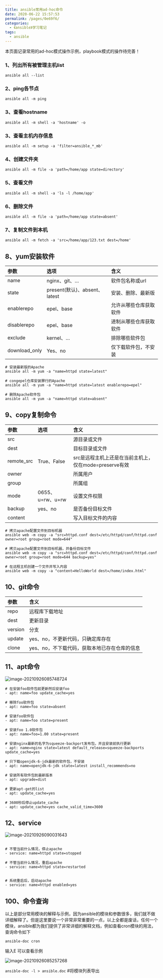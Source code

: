 ```yaml
---
title: ansible常用ad-hoc命令
date: 2020-06-22 15:57:53
permalink: /pages/0e69f6/
categories:
  - 《ansible》学习笔记
tags:
  - ansible
---
```


本页面记录常用的ad-hoc模式操作示例，playbook模式的操作待完善！
<!-- more -->

### 1、列出所有被管理主机list

```
ansible all --list
```


### 2、ping各节点

```
ansible all -m ping
```

### 3、查看hostname

```
ansible all -m shell -a 'hostname' -o
```

### 3、查看主机内存信息

```
ansible all -m setup -a 'filter=ansible_*_mb'
```


### 4、创建文件夹

```
ansible all -m file -a 'path=/home/app state=directory'
```


### 5、查看文件

```
ansible all -m shell -a 'ls -l /home/app'
```


### 6、删除文件

```
ansible all -m file -a 'path=/home/app state=absent'
```


### 7、复制文件到本机

```
ansible all -m fetch -a 'src=/home/app/123.txt dest=/home'
```

## 8、yum安装软件

| 参数          | 选项                          | 含义                   |
| :------------ | :---------------------------- | :--------------------- |
| name          | nginx、git、…                 | 软件包名称或url        |
| state         | present(默认)、absent、latest | 安装、删除、最新版     |
| enablerepo    | epel、base                    | 允许从哪些仓库获取软件 |
| disablerepo   | epel、base                    | 进制从哪些仓库获取软件 |
| exclude       | kernel、…                     | 排除哪些软件包         |
| download_only | Yes、no                       | 仅下载软件包，不安装   |

```
# 安装最新版的Apache
ansible all -m yum -a "name=httpd state=latest"

# congepel仓库安装罪行的Apache
ansible all -m yum -a "name=httpd state=latest enablerepo=epel"

# 删除Apache软件包
ansible all -m yum -a "name=httpd state=absent"
```

## 9、copy复制命令

| 参数       | 选项             | 含义                                                   |
| :--------- | :--------------- | :----------------------------------------------------- |
| src        |                  | 源目录或文件                                           |
| dest       |                  | 目标目录或文件                                         |
| remote_src | True、False      | src是远程主机上还是在当前主机上，仅在mode=preserve有效 |
| owner      |                  | 所属用户                                               |
| group      |                  | 所属组                                                 |
| mode       | 0655、u=rw、u+rw | 设置文件权限                                           |
| backup     | yes、no          | 是否备份目标文件                                       |
| content    |                  | 写入目标文件的内容                                     |

```
# 拷贝apache配置文件到目标机器
ansible web -m copy -a "src=httpd.conf dest=/etc/httpd/conf/httpd.conf owner=root group=root mode=644"

# 拷贝apache配置文件到目标机器，并备份目标文件
ansible web -m copy -a "src=httpd.conf dest=/etc/httpd/conf/httpd.conf owner=root group=root mode=644 backup=yes"

# 在远程主机创建一个文件并写入内容
ansible web -m copy -a "content=HelloWorld dest=/home/index.html"
```

## 10、git命令

| 参数    | 含义                                          |
| :------ | :-------------------------------------------- |
| repo    | 远程库下载地址                                |
| dest    | 更新目录                                      |
| version | 分支                                          |
| update  | yes、no，不更新代码，只确定库存在             |
| clone   | yes、no，不下载代码，获取本地已存在仓库的信息 |

## 11、apt命令

![image-20210926085748724](https://cdn.jsdelivr.net/gh/lzq70112/images/blog/image-20210926085748724.png)


```
# 在安装foo软件包前更新然后安装foo
- apt: name=foo update_cache=yes

# 移除foo软件包
- apt: name=foo state=absent

# 安装foo软件包
- apt: name=foo state=present

# 安装foo 1.0软件包
- apt: name=foo=1.00 state=present

# 安装nginx最新的名字为squeeze-backport发布包，并且安装前执行更新
- apt: name=nginx state=latest default_release=squeeze-backports update_cache=yes

# 只下载openjdk-6-jdk最新的软件包，不安装
- apt: name=openjdk-6-jdk state=latest install_recommends=no

# 安装所有软件包到最新版本
- apt: upgrade=dist

# 更新apt-get的list
- apt: update_cache=yes

# 3600秒后停止update_cache
- apt: update_cache=yes cache_valid_time=3600
```

## 12、service

![image-20210926090031643](https://cdn.jsdelivr.net/gh/lzq70112/images/blog/image-20210926090031643.png)



```

# 不管当前什么情况，停止apache
- service: name=httpd state=stopped

# 不管当前什么情况，重启apache
- service: name=httpd state=restarted


# 系统重启后，启动apache
- service: name=httpd enabled=yes
```



## 100、命令查询

以上是部分常用模块的解释与示例，因为ansible的模块和参数很多，我们就不做详细解释了。但是这里要说一个非常非常重要的一点，以上全都是废话，任何一个模块，ansible都为我们提供了非常详细的解释文档，例如查看cron模块的用法，查询命令如下

`ansible-doc cron`



输入E 可以查看示例

![image-20210926085257268](https://cdn.jsdelivr.net/gh/lzq70112/images/blog/image-20210926085257268.png)





`ansible-doc -l > ansible.doc` #将模块列表导出

